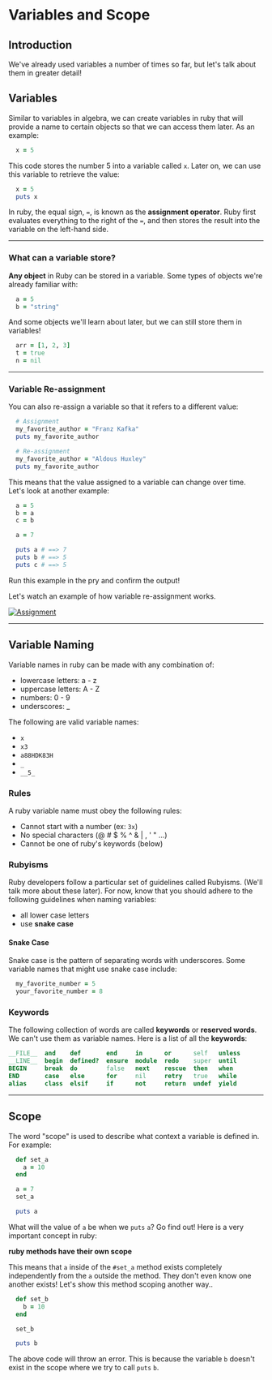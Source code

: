 # Variables and Scope

## Introduction

We've already used variables a number of times so far, but let's talk about them in greater detail!

## Variables

Similar to variables in algebra, we can create variables in ruby that will provide a name to certain objects so that we can access them later. As an example:

  ```ruby
    x = 5
  ```

This code stores the number 5 into a variable called `x`. Later on, we can use this variable to retrieve the value:

  ```ruby
    x = 5
    puts x
  ```

In ruby, the equal sign, `=`, is known as the **assignment operator**.  Ruby first evaluates everything to the right of the `=`, and then stores the result into the variable on the left-hand side.

---

### What can a variable store?

**Any object** in Ruby can be stored in a variable. Some types of objects we're already familiar with:

  ```ruby
    a = 5
    b = "string"
  ```

And some objects we'll learn about later, but we can still store them in variables!

  ```ruby
    arr = [1, 2, 3]
    t = true
    n = nil
  ```

---

### Variable Re-assignment

You can also re-assign a variable so that it refers to a different value:

  ```ruby
    # Assignment
    my_favorite_author = "Franz Kafka"
    puts my_favorite_author

    # Re-assignment
    my_favorite_author = "Aldous Huxley"
    puts my_favorite_author
  ```

This means that the value assigned to a variable can change over time. Let's look at another example:

  ```ruby
    a = 5
    b = a
    c = b

    a = 7

    puts a # ==> 7
    puts b # ==> 5
    puts c # ==> 5
  ```

Run this example in the pry and confirm the output!

Let's watch an example of how variable re-assignment works.

[![Assignment](../video_link.png)](https://vimeo.com/181828680)

---

## Variable Naming

Variable names in ruby can be made with any combination of:
  * lowercase letters: a - z
  * uppercase letters: A - Z
  * numbers: 0 - 9
  * underscores: _

The following are valid variable names:
  * `x`
  * `x3`
  * `a88HDK83H`
  * `_`
  * `__5_`

### Rules

A ruby variable name must obey the following rules:
  * Cannot start with a number (ex: `3x`)
  * No special characters (@ # $ % ^ & | , ' " ...)
  * Cannot be one of ruby's keywords (below)

### Rubyisms

Ruby developers follow a particular set of guidelines called Rubyisms. (We'll talk more about these later). For now, know that you should adhere to the following guidelines when naming variables:

  * all lower case letters
  * use **snake case**

#### Snake Case

Snake case is the pattern of separating words with underscores. Some variable names that might use snake case include:

```ruby
  my_favorite_number = 5
  your_favorite_number = 8
```

### Keywords

The following collection of words are called **keywords** or **reserved words**. We can't use them as variable names. Here is a list of all the **keywords**:

```ruby
__FILE__  and    def       end     in      or      self   unless
__LINE__  begin  defined?  ensure  module  redo    super  until
BEGIN     break  do        false   next    rescue  then   when
END       case   else      for     nil     retry   true   while
alias     class  elsif     if      not     return  undef  yield
```

---

## Scope

The word "scope" is used to describe what context a variable is defined in. For example:

```ruby
  def set_a
    a = 10
  end

  a = 7
  set_a

  puts a
```

What will the value of `a` be when we `puts` `a`? Go find out! Here is a very important concept in ruby:

**ruby methods have their own scope**

This means that `a` inside of the `#set_a` method exists completely independently from the `a` outside the method. They don't even know one another exists! Let's show this method scoping another way..

```ruby
  def set_b
    b = 10
  end

  set_b

  puts b
```

The above code will throw an error. This is because the variable `b` doesn't exist in the scope where we try to call `puts` `b`.
